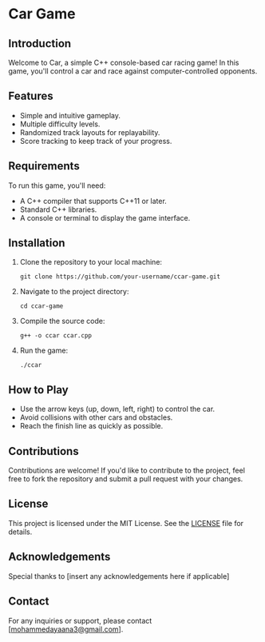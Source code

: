 # Car Game

## Introduction
Welcome to Car, a simple C++ console-based car racing game! In this game, you'll control a car and race against computer-controlled opponents. 

## Features
- Simple and intuitive gameplay.
- Multiple difficulty levels.
- Randomized track layouts for replayability.
- Score tracking to keep track of your progress.

## Requirements
To run this game, you'll need:
- A C++ compiler that supports C++11 or later.
- Standard C++ libraries.
- A console or terminal to display the game interface.

## Installation
1. Clone the repository to your local machine:
    ```
    git clone https://github.com/your-username/ccar-game.git
    ```
2. Navigate to the project directory:
    ```
    cd ccar-game
    ```
3. Compile the source code:
    ```
    g++ -o ccar ccar.cpp
    ```
4. Run the game:
    ```
    ./ccar
    ```

## How to Play
- Use the arrow keys (up, down, left, right) to control the car.
- Avoid collisions with other cars and obstacles.
- Reach the finish line as quickly as possible.

## Contributions
Contributions are welcome! If you'd like to contribute to the project, feel free to fork the repository and submit a pull request with your changes.

## License
This project is licensed under the MIT License. See the [LICENSE](LICENSE) file for details.

## Acknowledgements
Special thanks to [insert any acknowledgements here if applicable]

## Contact
For any inquiries or support, please contact [mohammedayaana3@gmail.com].

